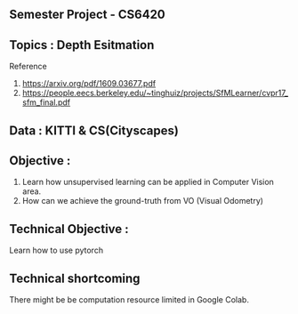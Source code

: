 ## Semester Project - CS6420

## Topics : Depth Esitmation
Reference 
1. https://arxiv.org/pdf/1609.03677.pdf
2. https://people.eecs.berkeley.edu/~tinghuiz/projects/SfMLearner/cvpr17_sfm_final.pdf 

## Data : KITTI & CS(Cityscapes)

## Objective : 
1. Learn how unsupervised learning can be applied in Computer Vision area. 
2. How can we achieve the ground-truth from VO (Visual Odometry) 


## Technical Objective : 
Learn how to use pytorch 

## Technical shortcoming 
There might be be computation resource limited in Google Colab.
